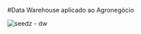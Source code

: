 #Data Warehouse aplicado ao Agronegócio

![seedz - dw](https://github.com/user-attachments/assets/7ab32e5b-d65d-416d-aca2-2e99c65d37b0)
